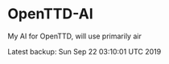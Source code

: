 # OpenTTD-AI
My AI for OpenTTD, will use primarily air

Latest backup: Sun Sep 22 03:10:01 UTC 2019

